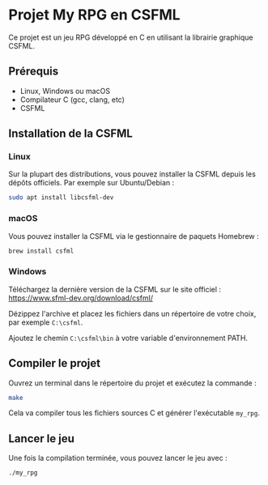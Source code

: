 # Projet My RPG en CSFML

Ce projet est un jeu RPG développé en C en utilisant la librairie graphique CSFML.

## Prérequis

- Linux, Windows ou macOS 
- Compilateur C (gcc, clang, etc)
- CSFML

## Installation de la CSFML

### Linux

Sur la plupart des distributions, vous pouvez installer la CSFML depuis les dépôts officiels. Par exemple sur Ubuntu/Debian :

```bash
sudo apt install libcsfml-dev
```

### macOS 

Vous pouvez installer la CSFML via le gestionnaire de paquets Homebrew :

```bash
brew install csfml
```

### Windows

Téléchargez la dernière version de la CSFML sur le site officiel : https://www.sfml-dev.org/download/csfml/

Dézippez l'archive et placez les fichiers dans un répertoire de votre choix, par exemple `C:\csfml`.

Ajoutez le chemin `C:\csfml\bin` à votre variable d'environnement PATH.

## Compiler le projet

Ouvrez un terminal dans le répertoire du projet et exécutez la commande :

```bash 
make
```

Cela va compiler tous les fichiers sources C et générer l'exécutable `my_rpg`.

## Lancer le jeu

Une fois la compilation terminée, vous pouvez lancer le jeu avec :

```bash
./my_rpg
```
